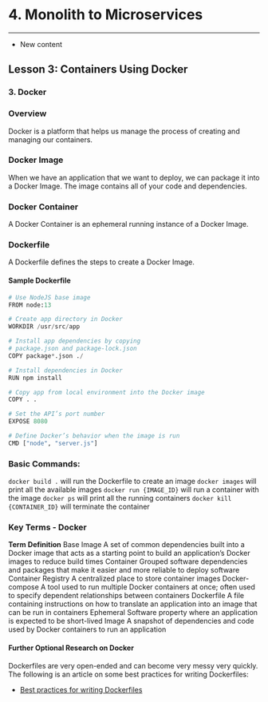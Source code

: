 # 4. Monolith to Microservices 
___
* New content 

## Lesson 3: Containers Using Docker

### 3. Docker

### Overview
Docker is a platform that helps us manage the process of creating and managing our containers.

### Docker Image
When we have an application that we want to deploy, we can package it into a Docker Image. The image contains all of your code and dependencies.

### Docker Container
A Docker Container is an ephemeral running instance of a Docker Image.

### Dockerfile
A Dockerfile defines the steps to create a Docker Image.

#### Sample Dockerfile

``` python
# Use NodeJS base image
FROM node:13

# Create app directory in Docker
WORKDIR /usr/src/app

# Install app dependencies by copying
# package.json and package-lock.json
COPY package*.json ./

# Install dependencies in Docker
RUN npm install

# Copy app from local environment into the Docker image
COPY . .

# Set the API’s port number
EXPOSE 8080

# Define Docker’s behavior when the image is run
CMD ["node", "server.js"]

```
### Basic Commands:
`docker build .` will run the Dockerfile to create an image
`docker images` will print all the available images
`docker run {IMAGE_ID}` will run a container with the image
`docker ps` will print all the running containers
`docker kill {CONTAINER_ID}` will terminate the container


### Key Terms - Docker
**Term**	                     **Definition**
Base Image	                 A set of common dependencies built into a Docker image that acts as a starting point to build an application’s Docker images to reduce build times
Container	                 Grouped software dependencies and packages that make it easier and more reliable to deploy software
Container Registry	         A centralized place to store container images
Docker-compose	             A tool used to run multiple Docker containers at once; often used to specify dependent relationships between containers
Dockerfile	                 A file containing instructions on how to translate an application into an image that can be run in containers
Ephemeral	                 Software property where an application is expected to be short-lived
Image	                     A snapshot of dependencies and code used by Docker containers to run an application

#### Further Optional Research on Docker
Dockerfiles are very open-ended and can become very messy very quickly. The following is an article on some best practices for writing Dockerfiles:

* [Best practices for writing Dockerfiles](https://docs.docker.com/develop/develop-images/dockerfile_best-practices/)
